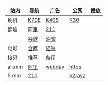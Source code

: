 |[站内](./other/web.html)|[导航](./other/web.html)|[广告](./other/adb.html)|[公网](./ipv6)|[播放](./m3u8.html)|
|-|-|-|-|-|
|刷机|[K70E](https://xiaomirom.com/rom/redmi-k70e-poco-x6-pro-5g-duchamp-china-fastboot-recovery-rom/)|[K40S](https://xiaomirom.com/rom/redmi-k40s-munch-china-fastboot-recovery-rom/)|[K30](https://xiaomirom.com/rom/redmi-k30-5g-redmi-k30i-5g-picasso-china-fastboot-recovery-rom/)|
|翻墙|[阿里](http://120.76.158.149/json/.pac)|[211](http://5.mm/json/.pac)||
||[谷歌](https://www.google.com/)|[油管](https://youtube.com/)|
|电影|[仓库](https://666937.xyz:8899/?u=http://hsck.net/&p=/)|[猫咪](http://120.76.158.149:213/)|||
|接码|[推荐](https://onlinesim.io/zh)|[备用](https://www.yunjiema.top)|||
|ali.mm|[阿里](http://120.76.158.149/)|[webdav](http://120.76.158.149:5005)|[https](https://120.76.158.149/)|
|5.mm|[210](http://210.mm)||[v2raya](http://211.mm:2017/)||